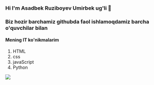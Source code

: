 ### Hi I'm Asadbek Ruziboyev Umirbek ug'li 👋
<h3>Biz hozir barchamiz githubda faol ishlamoqdamiz barcha o'quvchilar bilan</h3>
<h4>
  Mening IT ko'nikmalarim
</h4>
<ol>
  <li>HTML</li>
  <li>css</li>
  <li>javaScript</li>
  <li>Python</li>
</ol>
<img src="https://www.flaticon.com/free-icon/html-5_174854?term=html&page=1&position=2&origin=tag&related_id=174854">
<!--
**asadbek11211/asadbek11211** is a ✨ _special_ ✨ repository because its `README.md` (this file) appears on your GitHub profile.

Here are some ideas to get you started:

- 🔭 I’m currently working on ...
- 🌱 I’m currently learning ...
- 👯 I’m looking to collaborate on ...
- 🤔 I’m looking for help with ...
- 💬 Ask me about ...
- 📫 How to reach me: ...
- 😄 Pronouns: ...
- ⚡ Fun fact: ...
-->
